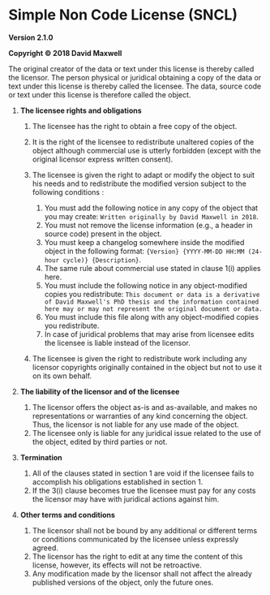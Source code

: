 # Simple Non Code License (SNCL)

**Version 2.1.0**

**Copyright © 2018 David Maxwell**

The original creator of the data or text under this license is thereby called the licensor.
The person physical or juridical obtaining a copy of the data or text under this license is thereby called the licensee.
The data, source code or text under this license is therefore called the object.

1. **The licensee rights and obligations**

	1. The licensee has the right to obtain a free copy of the object.
	2. It is the right of the licensee to redistribute unaltered copies of the object although commercial use is utterly forbidden (except with the original licensor express written consent).
	3. The licensee is given the right to adapt or modify the object to suit his needs and to redistribute the modified version subject to the following conditions :
		
		1. You must add the following notice in any copy of the object that you may create: `Written originally by David Maxwell in 2018`.
		2. You must not remove the license information (e.g., a header in source code) present in the object.
		3. You must keep a changelog somewhere inside the modified object in the following format: `{Version} {YYYY-MM-DD HH:MM (24-hour cycle)} {Description}`.
		4. The same rule about commercial use stated in clause 1(i) applies here.
		5. You must include the following notice in any object-modified copies you redistribute: `This document or data is a derivative of David Maxwell's PhD thesis and the information contained here may or may not represent the original document or data.`
		6. You must include this file along with any object-modified copies you redistribute.
		7. In case of juridical problems that may arise from licensee edits the licensee is liable instead of the licensor.
	
	4. The licensee is given the right to redistribute work including any licensor copyrights originally contained in the object but not to use it on its own behalf.

2. **The liability of the licensor and of the licensee**

	1. The licensor offers the object as-is and as-available, and makes no representations or warranties of any kind concerning the object. Thus, the licensor is not liable for any use made of the object.
	2. The licensee only is liable for any juridical issue related to the use of the object, edited by third parties or not.
	
3. **Termination**

	1. All of the clauses stated in section 1 are void if the licensee fails to accomplish his obligations established in section 1.
	2. If the 3(i) clause becomes true the licensee must pay for any costs the licensor may have with juridical actions against him.
	
4. **Other terms and conditions**

	1. The licensor shall not be bound by any additional or different terms or conditions communicated by the licensee unless expressly agreed.
	2. The licensor has the right to edit at any time the content of this license, however, its effects will not be retroactive.
	3. Any modification made by the licensor shall not affect the already published versions of the object, only the future ones.
